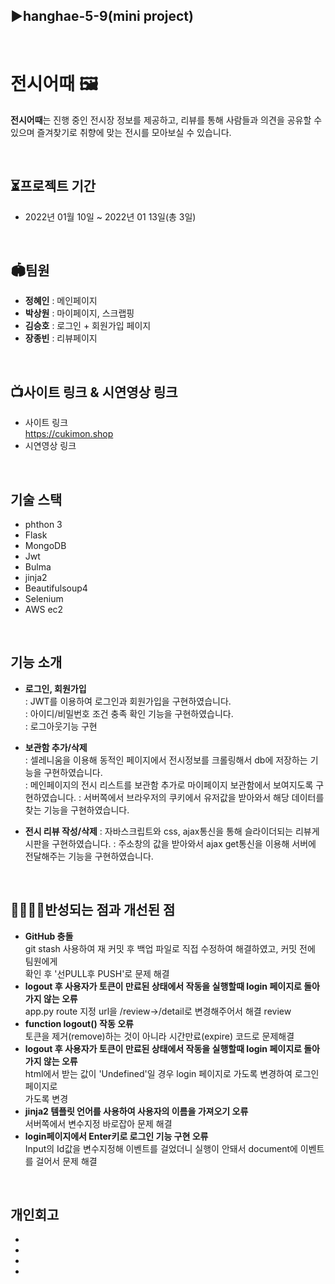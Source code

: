 ## ▶hanghae-5-9(mini project)

<br>

# 전시어때 🖼

 **전시어때**는 진행 중인 전시장 정보를 제공하고, 리뷰를 통해 사람들과 의견을 공유할 수 있으며 즐겨찾기로 취향에 맞는 전시를 모아보실 수 있습니다.

<br>

## ⏳프로젝트 기간
- 2022년 01월 10일 ~ 2022년 01 13일(총 3일)

<br>

## 🏟팀원
- **정혜인** : 메인페이지
- **박상원** : 마이페이지, 스크랩핑
- **김승호** : 로그인 + 회원가입 페이지
- **장종빈** : 리뷰페이지

<br>

## 📺사이트 링크 & 시연영상 링크
- 사이트 링크
   <br> https://cukimon.shop
- 시연영상 링크

<br>

## 기술 스택
- phthon 3
- Flask
- MongoDB
- Jwt
- Bulma
- jinja2
- Beautifulsoup4
- Selenium
- AWS ec2

<br>

## 기능 소개
+ **로그인, 회원가입**   
  : JWT를 이용하여 로그인과 회원가입을 구현하였습니다.  
  : 아이디/비밀번호 조건 충족 확인 기능을 구현하였습니다.  
  : 로그아웃기능 구현
  
+ **보관함 추가/삭제**    
  : 셀레니움을 이용해 동적인 페이지에서 전시정보를 크롤링해서 db에 저장하는 기능을 구현하였습니다.  
  : 메인페이지의 전시 리스트를 보관함 추가로 마이페이지 보관함에서 보여지도록 구현하였습니다. 
  : 서버쪽에서 브라우저의 쿠키에서 유저값을 받아와서 해당 데이터를 찾는 기능을 구현하였습니다.

+ **전시 리뷰 작성/삭제**
  : 자바스크립트와 css, ajax통신을 통해 슬라이더되는 리뷰게시판을 구현하였습니다.
  : 주소창의 값을 받아와서 ajax get통신을 이용해 서버에 전달해주는 기능을 구현하였습니다.

<br>

## 👨‍👩‍👧‍👦반성되는 점과 개선된 점
* **GitHub 충돌**
  <br> git stash 사용하여 재 커밋 후 백업 파일로 직접 수정하여 해결하였고, 커밋 전에 팀원에게
  <br> 확인 후 '선PULL후 PUSH'로 문제 해결
* **logout 후 사용자가 토큰이 만료된 상태에서 작동을 실행할때 login 페이지로 돌아가지 않는 오류**
  <br> app.py route 지정 url을 /review->/detail로 변경해주어서 해결 review 
* **function logout() 작동 오류**
  <br> 토큰을 제거(remove)하는 것이 아니라 시간만료(expire) 코드로 문제해결
* **logout 후 사용자가 토큰이 만료된 상태에서 작동을 실행할때 login 페이지로 돌아가지 않는 오류**
  <br> html에서 받는 값이 'Undefined'일 경우 login 페이지로 가도록 변경하여 로그인페이지로
  <br> 가도록 변경
* **jinja2 템플릿 언어를 사용하여 사용자의 이름을 가져오기 오류**
  <br> 서버쪽에서 변수지정 바로잡아 문제 해결
* **login페이지에서 Enter키로 로그인 기능 구현 오류**
  <br> Input의 Id값을 변수지정해 이벤트를 걸었더니 실행이 안돼서 document에 이벤트를 걸어서 문제 해결

<br>

## 개인회고
-
-
-
-
